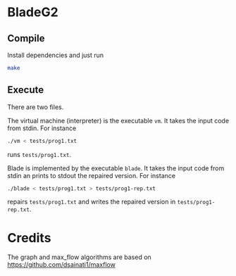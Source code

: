 # BladeG2
## Compile
Install dependencies and just run
```bash
make
```

## Execute
There are two files.

The virtual machine (interpreter) is the executable `vm`. It takes the
input code from stdin. For instance
```bash
./vm < tests/prog1.txt
```
runs `tests/prog1.txt`.

Blade is implemented by the executable `blade`. It takes the input code
from stdin an prints to stdout the repaired version. For instance
```bash
./blade < tests/prog1.txt > tests/prog1-rep.txt
```
repairs `tests/prog1.txt` and writes the repaired version in
`tests/prog1-rep.txt`.

# Credits
The graph and max_flow algorithms are based on https://github.com/dsainati1/maxflow